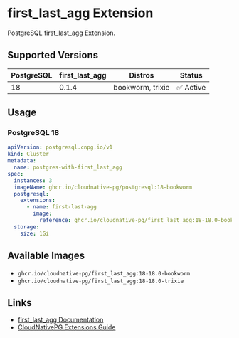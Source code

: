 # first_last_agg Extension

PostgreSQL first_last_agg Extension.

## Supported Versions

| PostgreSQL | first_last_agg | Distros | Status |
|------------|----------------|---------|--------|
| 18         | 0.1.4          | bookworm, trixie | ✅ Active |

## Usage

### PostgreSQL 18
```yaml
apiVersion: postgresql.cnpg.io/v1
kind: Cluster
metadata:
  name: postgres-with-first_last_agg
spec:
  instances: 3
  imageName: ghcr.io/cloudnative-pg/postgresql:18-bookworm
  postgresql:
    extensions:
      - name: first-last-agg
        image:
          reference: ghcr.io/cloudnative-pg/first_last_agg:18-18.0-bookworm
  storage:
    size: 1Gi
```



## Available Images

- `ghcr.io/cloudnative-pg/first_last_agg:18-18.0-bookworm`
- `ghcr.io/cloudnative-pg/first_last_agg:18-18.0-trixie`

## Links

- [first_last_agg Documentation](https://github.com/wulczer/first_last_agg)
- [CloudNativePG Extensions Guide](https://cloudnative-pg.io/documentation/current/imagevolume_extensions/)
